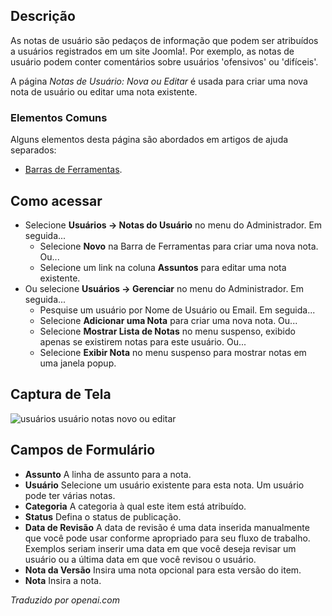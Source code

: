 <!-- Filename: Help4.x:User_Notes:_New_or_Edit  / Display title: Notas do Usuário: Novo ou Editar -->

## Descrição

As notas de usuário são pedaços de informação que podem ser atribuídos a usuários registrados em um site Joomla!. Por exemplo, as notas de usuário podem conter comentários sobre usuários 'ofensivos' ou 'difíceis'.

A página *Notas de Usuário: Nova ou Editar* é usada para criar uma nova nota de usuário ou editar uma nota existente. 

### Elementos Comuns

Alguns elementos desta página são abordados em artigos de ajuda separados:

* [Barras de Ferramentas](jdocmanual?article=help/common-elements/toolbars).

## Como acessar

- Selecione **Usuários → Notas do Usuário** no menu do Administrador. Em seguida...
  - Selecione **Novo** na Barra de Ferramentas para criar uma nova nota. Ou...
  - Selecione um link na coluna **Assuntos** para editar uma nota existente.
- Ou selecione **Usuários → Gerenciar** no menu do Administrador. Em seguida...
  - Pesquise um usuário por Nome de Usuário ou Email. Em seguida...
  - Selecione **Adicionar uma Nota** para criar uma nova nota. Ou...
  - Selecione **Mostrar Lista de Notas** no menu suspenso, exibido apenas se
    existirem notas para este usuário. Ou...
  - Selecione **Exibir Nota** no menu suspenso para mostrar notas em uma
    janela popup.

## Captura de Tela

![usuários usuário notas novo ou editar](../../../ptbr/images/users/users-user-notes-new-or-edit.png)

## Campos de Formulário

- **Assunto** A linha de assunto para a nota.
- **Usuário** Selecione um usuário existente para esta nota. Um usuário pode ter várias notas.
- **Categoria** A categoria à qual este item está atribuído.
- **Status** Defina o status de publicação.
- **Data de Revisão** A data de revisão é uma data inserida manualmente que você pode usar conforme apropriado para seu fluxo de trabalho. Exemplos seriam inserir uma data em que você
  deseja revisar um usuário ou a última data em que você revisou o usuário.
- **Nota da Versão** Insira uma nota opcional para esta versão do item.
- **Nota** Insira a nota.

*Traduzido por openai.com*

